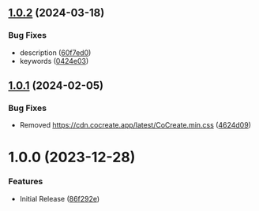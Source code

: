 ## [1.0.2](https://github.com/CoCreate-app/CoCreate-rollup/compare/v1.0.1...v1.0.2) (2024-03-18)


### Bug Fixes

* description ([60f7ed0](https://github.com/CoCreate-app/CoCreate-rollup/commit/60f7ed0e835bf48ca17f83b292bc7f85dbbd4cfd))
* keywords ([0424e03](https://github.com/CoCreate-app/CoCreate-rollup/commit/0424e03b50e94754a7918e54ec8338b900c93360))

## [1.0.1](https://github.com/CoCreate-app/CoCreate-rollup/compare/v1.0.0...v1.0.1) (2024-02-05)


### Bug Fixes

* Removed https://cdn.cocreate.app/latest/CoCreate.min.css ([4624d09](https://github.com/CoCreate-app/CoCreate-rollup/commit/4624d09fb7d2a7123ef0149ab05b999192c32cf7))

# 1.0.0 (2023-12-28)


### Features

* Initial Release ([86f292e](https://github.com/CoCreate-app/CoCreate-rollup/commit/86f292ec70c0955022015dc701561e01600ea500))
